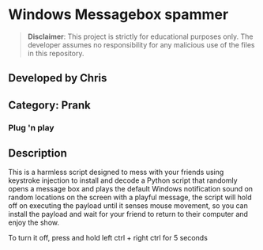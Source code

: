 # Windows Messagebox spammer
> **Disclaimer**: This project is strictly for educational purposes only. The developer assumes no responsibility for any malicious use of the files in this repository.

## Developed by Chris

## Category: Prank
### **Plug 'n play**
## Description
This is a harmless script designed to mess with your friends using keystroke injection to install and decode a Python script that randomly opens a message box and plays the default Windows notification sound on random locations on the screen with a playful message, the script will hold off on executing the payload until it senses mouse movement, so you can install the payload and wait for your friend to return to their computer and enjoy the show.

To turn it off, press and hold left ctrl + right ctrl for 5 seconds
